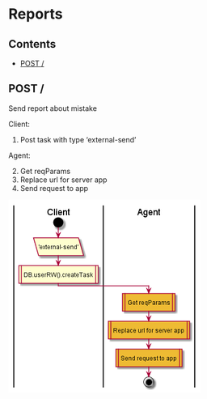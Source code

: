 # Reports

## Contents

* [POST /](#post--)


## POST /

Send report about mistake

Client:

1. Post task with type ‘external-send’

Agent:

2. Get reqParams
3. Replace url for server app
4. Send request to app

![schema](../diagrams/Reports.POST.saveReport.png)  


